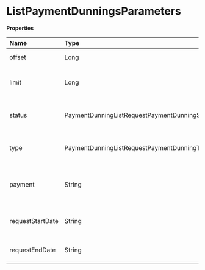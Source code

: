 # ListPaymentDunningsParameters

**Properties**

| Name             | Type                                          | Required | Description                               |
| :--------------- | :-------------------------------------------- | :------- | :---------------------------------------- |
| offset           | Long                                          | ❌       | List starting element                     |
| limit            | Long                                          | ❌       | Number of list elements (max: 100)        |
| status           | PaymentDunningListRequestPaymentDunningStatus | ❌       | Filter by payment dunning status          |
| type             | PaymentDunningListRequestPaymentDunningType   | ❌       | Filter by type of payment dunning         |
| payment          | String                                        | ❌       | Filter by dunnings for a specific payment |
| requestStartDate | String                                        | ❌       | Filter from initial request date          |
| requestEndDate   | String                                        | ❌       | Filter from end request date              |

<!-- This file was generated by liblab | https://liblab.com/ -->
